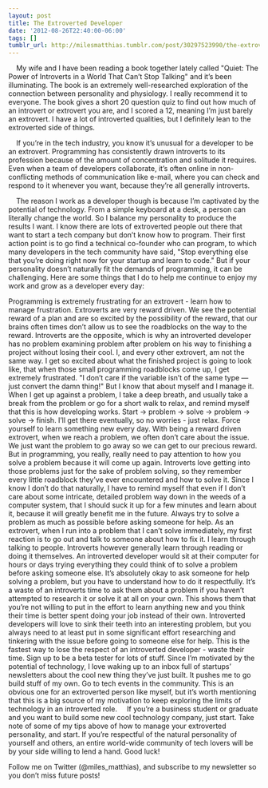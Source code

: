 ```yaml
---
layout: post
title: The Extroverted Developer
date: '2012-08-26T22:40:00-06:00'
tags: []
tumblr_url: http://milesmatthias.tumblr.com/post/30297523990/the-extroverted-developer
---
```

    My wife and I have been reading a book together lately called "Quiet: The Power of Introverts in a World That Can’t Stop Talking" and it’s been illuminating. The book is an extremely well-researched exploration of the connection between personality and physiology. I really recommend it to everyone. The book gives a short 20 question quiz to find out how much of an introvert or extrovert you are, and I scored a 12, meaning I’m just barely an extrovert. I have a lot of introverted qualities, but I definitely lean to the extroverted side of things.

    If you’re in the tech industry, you know it’s unusual for a developer to be an extrovert. Programming has consistently drawn introverts to its profession because of the amount of concentration and solitude it requires. Even when a team of developers collaborate, it’s often online in non-conflicting methods of communication like e-mail, where you can check and respond to it whenever you want, because they’re all generally introverts.

    The reason I work as a developer though is because I’m captivated by the potential of technology. From a simple keyboard at a desk, a person can literally change the world. So I balance my personality to produce the results I want. I know there are lots of extroverted people out there that want to start a tech company but don’t know how to program. Their first action point is to go find a technical co-founder who can program, to which many developers in the tech community have said, "Stop everything else that you’re doing right now for your startup and learn to code." But if your personality doesn’t naturally fit the demands of programming, it can be challenging. Here are some things that I do to help me continue to enjoy my work and grow as a developer every day:

Programming is extremely frustrating for an extrovert - learn how to manage frustration. Extroverts are very reward driven. We see the potential reward of a plan and are so excited by the possibility of the reward, that our brains often times don’t allow us to see the roadblocks on the way to the reward. Introverts are the opposite, which is why an introverted developer has no problem examining problem after problem on his way to finishing a project without losing their cool. I, and every other extrovert, am not the same way. I get so excited about what the finished project is going to look like, that when those small programming roadblocks come up, I get extremely frustrated. "I don’t care if the variable isn’t of the same type — just convert the damn thing!" But I know that about myself and I manage it. When I get up against a problem, I take a deep breath, and usually take a break from the problem or go for a short walk to relax, and remind myself that this is how developing works. Start -> problem -> solve -> problem -> solve -> finish. I’ll get there eventually, so no worries - just relax.
Force yourself to learn something new every day. With being a reward driven extrovert, when we reach a problem, we often don’t care about the issue. We just want the problem to go away so we can get to our precious reward. But in programming, you really, really need to pay attention to how you solve a problem because it will come up again. Introverts love getting into those problems just for the sake of problem solving, so they remember every little roadblock they’ve ever encountered and how to solve it. Since I know I don’t do that naturally, I have to remind myself that even if I don’t care about some intricate, detailed problem way down in the weeds of a computer system, that I should suck it up for a few minutes and learn about it, because it will greatly benefit me in the future.
Always try to solve a problem as much as possible before asking someone for help. As an extrovert, when I run into a problem that I can’t solve immediately, my first reaction is to go out and talk to someone about how to fix it. I learn through talking to people. Introverts however generally learn through reading or doing it themselves. An introverted developer would sit at their computer for hours or days trying everything they could think of to solve a problem before asking someone else. It’s absolutely okay to ask someone for help solving a problem, but you have to understand how to do it respectfully. It’s a waste of an introverts time to ask them about a problem if you haven’t attempted to research it or solve it at all on your own. This shows them that you’re not willing to put in the effort to learn anything new and you think their time is better spent doing your job instead of their own. Introverted developers will love to sink their teeth into an interesting problem, but you always need to at least put in some significant effort researching and tinkering with the issue before going to someone else for help. This is the fastest way to lose the respect of an introverted developer - waste their time.
Sign up to be a beta tester for lots of stuff. Since I’m motivated by the potential of technology, I love waking up to an inbox full of startups’ newsletters about the cool new thing they’ve just built. It pushes me to go build stuff of my own.
Go to tech events in the community. This is an obvious one for an extroverted person like myself, but it’s worth mentioning that this is a big source of my motivation to keep exploring the limits of technology in an introverted role.
    If you’re a business student or graduate and you want to build some new cool technology company, just start. Take note of some of my tips above of how to manage your extroverted personality, and start. If you’re respectful of the natural personality of yourself and others, an entire world-wide community of tech lovers will be by your side willing to lend a hand. Good luck!


Follow me on Twitter (@miles_matthias), and subscribe to my newsletter so you don’t miss future posts!
